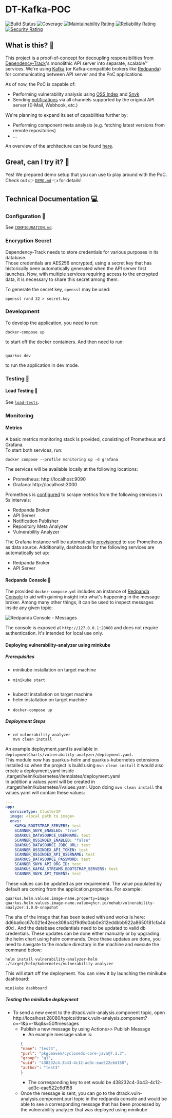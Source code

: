 # DT-Kafka-POC

[![Build Status](https://github.com/mehab/DTKafkaPOC/actions/workflows/ci.yml/badge.svg)](https://github.com/mehab/DTKafkaPOC/actions/workflows/ci.yml)
[![Coverage](https://sonarcloud.io/api/project_badges/measure?project=mehab_DTKafkaPOC&metric=coverage)](https://sonarcloud.io/summary/new_code?id=mehab_DTKafkaPOC)
[![Maintainability Rating](https://sonarcloud.io/api/project_badges/measure?project=mehab_DTKafkaPOC&metric=sqale_rating)](https://sonarcloud.io/summary/new_code?id=mehab_DTKafkaPOC)
[![Reliability Rating](https://sonarcloud.io/api/project_badges/measure?project=mehab_DTKafkaPOC&metric=reliability_rating)](https://sonarcloud.io/summary/new_code?id=mehab_DTKafkaPOC)
[![Security Rating](https://sonarcloud.io/api/project_badges/measure?project=mehab_DTKafkaPOC&metric=security_rating)](https://sonarcloud.io/summary/new_code?id=mehab_DTKafkaPOC)

## What is this? 🤔

This project is a proof-of-concept for decoupling responsibilities from [Dependency-Track]'s monolithic API server
into separate, scalable™ services. We're using [Kafka] (or Kafka-compatible brokers like [Redpanda]) for communicating 
between API server and the PoC applications.

As of now, the PoC is capable of:

* Performing vulnerability analysis using [OSS Index] and [Snyk]
* Sending [notifications] via all channels supported by the original API server (E-Mail, Webhook, etc.)

We're planning to expand its set of capabilities further by:

* Performing component meta analysis (e.g. fetching latest versions from remote repositories)
* ...

An overview of the architecture can be found [here](https://excalidraw.com/#room=fba0103fa2642574be40,NomXwyHw3jvoy0yr6JxCJw).

## Great, can I try it? 🙌

Yes! We prepared demo setup that you can use to play around with the PoC.  
Check out 👉 [`DEMO.md`](DEMO.md) 👈 for details!

## Technical Documentation 💻

### Configuration 📝

See [`CONFIGURATION.md`](CONFIGURATION.md).

### Encryption Secret

Dependency-Track needs to store credentials for various purposes in its database.  
Those credentials are AES256 encrypted, using a secret key that has historically been automatically generated when
the API server first launches. Now, with multiple services requiring access to the encrypted data, 
it is necessary to share this secret among them.

To generate the secret key, `openssl` may be used:

```shell
openssl rand 32 > secret.key
```

### Development
To develop the application, you need to run:
```shell
docker-compose up
```
to start off the docker containers. And then need to run:
```shell

quarkus dev
```
to run the application in dev mode.

### Testing 🤞

#### Load Testing 🚀

See [`load-tests`](load-tests).

### Monitoring

#### Metrics

A basic metrics monitoring stack is provided, consisting of Prometheus and Grafana.  
To start both services, run:

```shell
docker compose --profile monitoring up -d grafana
```

The services will be available locally at the following locations:

* Prometheus: http://localhost:9090
* Grafana: http://localhost:3000

Prometheus is [configured](monitoring/prometheus.yml) to scrape metrics from the following services in 5s intervals:

* Redpanda Broker
* API Server
* Notification Publisher
* Repository Meta Analyzer
* Vulnerability Analyzer

The Grafana instance will be automatically [provisioned](monitoring/grafana/provisioning) to use Prometheus as
data source. Additionally, dashboards for the following services are automatically set up:

* Redpanda Broker
* API Server

#### Redpanda Console 🐼

The provided `docker-compose.yml` includes an instance of [Redpanda Console](https://github.com/redpanda-data/console)
to aid with gaining insight into what's happening in the message broker. Among many other things, it can be used to
inspect messages inside any given topic:

![Redpanda Console - Messages](.github/images/redpanda-console_messages.png)

The console is exposed at `http://127.0.0.1:28080` and does not require authentication. It's intended for local use only.

[Dependency-Track]: https://github.com/DependencyTrack/dependency-track
[Kafka]: https://kafka.apache.org/
[notifications]: https://docs.dependencytrack.org/integrations/notifications/
[OSS Index]: https://ossindex.sonatype.org/
[Redpanda]: https://redpanda.com/
[Snyk]: https://snyk.io/

#### Deploying vulnerability-analyzer using minkube 
##### Prerequisites
* minikube installation on target machine
* ```shell
  minikube start
    ```
  ```
* kubectl installation on target machine
* helm installation on target machine
* ```shell
  docker-compose up
  ```

##### Deployment Steps

* ```shell
  cd vulnerability-analyzer
  mvn clean install
  ```

An example deployment.yaml is available in ``deploymentCharts/vulnerability-analyzer/deployment.yaml``.<br/>
This module now has quarkus-helm and quarkus-kubernetes extensions installed so when the project is build using `mvn clean install` it would also create a deployment.yaml inside ./target/helm/kubernetes/<chart-name>/templates/deployment.yaml<br/>
In addition a values.yaml will be created in ./target/helm/kubernetes/<chart-name>/values.yaml. Upon doing `mvn clean install` the values.yaml will contain these values:
```yaml
---
app:
  serviceType: ClusterIP
  image: <local path to image>
  envs:
    KAFKA_BOOTSTRAP_SERVERS: test
    SCANNER_SNYK_ENABLED: "true"
    QUARKUS_DATASOURCE_USERNAME: test
    SCANNER_OSSINDEX_ENABLED: "false"
    QUARKUS_DATASOURCE_JDBC_URL: test
    SCANNER_OSSINDEX_API_TOKEN: test
    SCANNER_OSSINDEX_API_USERNAME: test
    QUARKUS_DATASOURCE_PASSWORD: test
    SCANNER_SNYK_API_ORG_ID: test
    QUARKUS_KAFKA_STREAMS_BOOTSTRAP_SERVERS: test
    SCANNER_SNYK_API_TOKENS: test
```
These values can be updated as per requirement. The value populated by default are coming from the application.properties. For example:
```properties
quarkus.helm.values.image-name.property=image
quarkus.helm.values.image-name.value=ghcr.io/mehab/vulnerability-analyzer:1.0.0-snapshot
```
The sha of the image that has been tested with and works is here: dd6ba6cc67c021e42ece308b42f9d9d0ab0e312eddbbb922a8650181cfa4dd0d . And the database credentials need to be updated to valid db credentials. These updates can be done either manually or by upgrading the helm chart using helm commands. Once these updates are done, you need to navigate to the module directory in the machine and execute the command below:
```shell
helm install vulnerability-analyzer-helm ./target/helm/kubernetes/vulnerability-analyzer
```
This will start off the deployment. You can view it by launching the minikube dashboard:
```shell
minikube dashboard
```

##### Testing the minikube deployment
* To send a new event to the dtrack.vuln-analysis.component topic, open http://localhost:28080/topics/dtrack.vuln-analysis.component?o=-1&p=-1&q&s=50#messages
  * Publish a new message by using Actions>> Publish Message
    * An example message value is:
    ```json
    {
    "name": "test3",
    "purl": "pkg:maven/cyclonedx-core-java@7.1.3",
    "group": "g1",
    "uuid": "438232c4-3b43-4c12-ad3c-eae522c6d158",
    "author": "test3"
    }
    ```
    * The corresponding key to set would be 438232c4-3b43-4c12-ad3c-eae522c6d158
  * Once the message is sent, you can go to the dtrack.vuln-analysis.component.purl topic in the redpanda console and would be able to see a corresponding message that has been processed by the vulnerability analyzer that was deployed using minikube
